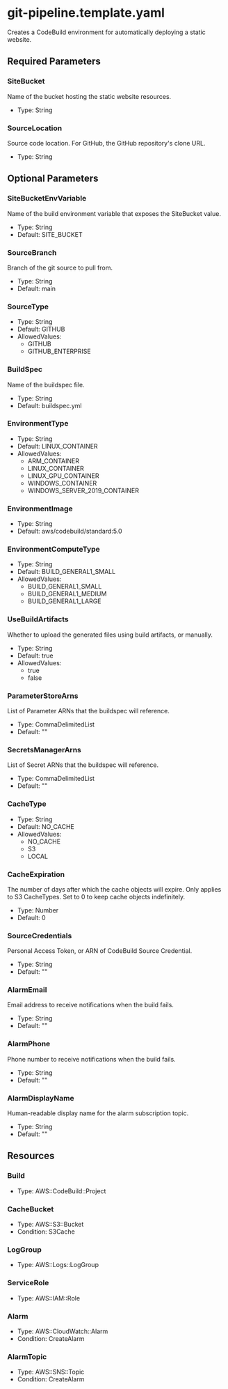 # git-pipeline.template.yaml

Creates a CodeBuild environment for automatically deploying a static website.

## Required Parameters

### SiteBucket

Name of the bucket hosting the static website resources.

- Type: String

### SourceLocation

Source code location. For GitHub, the GitHub repository's clone URL.

- Type: String

## Optional Parameters

### SiteBucketEnvVariable

Name of the build environment variable that exposes the SiteBucket value.

- Type: String
- Default: SITE_BUCKET

### SourceBranch

Branch of the git source to pull from.

- Type: String
- Default: main

### SourceType

- Type: String
- Default: GITHUB
- AllowedValues:
  - GITHUB
  - GITHUB_ENTERPRISE

### BuildSpec

Name of the buildspec file.

- Type: String
- Default: buildspec.yml

### EnvironmentType

- Type: String
- Default: LINUX_CONTAINER
- AllowedValues:
  - ARM_CONTAINER
  - LINUX_CONTAINER
  - LINUX_GPU_CONTAINER
  - WINDOWS_CONTAINER
  - WINDOWS_SERVER_2019_CONTAINER

### EnvironmentImage

- Type: String
- Default: aws/codebuild/standard:5.0

### EnvironmentComputeType

- Type: String
- Default: BUILD_GENERAL1_SMALL
- AllowedValues:
  - BUILD_GENERAL1_SMALL
  - BUILD_GENERAL1_MEDIUM
  - BUILD_GENERAL1_LARGE

### UseBuildArtifacts

Whether to upload the generated files using build artifacts, or manually.

- Type: String
- Default: true
- AllowedValues:
  - true
  - false

### ParameterStoreArns

List of Parameter ARNs that the buildspec will reference.

- Type: CommaDelimitedList
- Default: ""

### SecretsManagerArns

List of Secret ARNs that the buildspec will reference.

- Type: CommaDelimitedList
- Default: ""

### CacheType

- Type: String
- Default: NO_CACHE
- AllowedValues:
  - NO_CACHE
  - S3
  - LOCAL

### CacheExpiration

The number of days after which the cache objects will expire. Only applies to S3 CacheTypes. Set to 0 to keep cache objects indefinitely.

- Type: Number
- Default: 0

### SourceCredentials

Personal Access Token, or ARN of CodeBuild Source Credential.

- Type: String
- Default: ""

### AlarmEmail

Email address to receive notifications when the build fails.

- Type: String
- Default: ""

### AlarmPhone

Phone number to receive notifications when the build fails.

- Type: String
- Default: ""

### AlarmDisplayName

Human-readable display name for the alarm subscription topic.

- Type: String
- Default: ""

## Resources

### Build

- Type: AWS::CodeBuild::Project

### CacheBucket

- Type: AWS::S3::Bucket
- Condition: S3Cache

### LogGroup

- Type: AWS::Logs::LogGroup

### ServiceRole

- Type: AWS::IAM::Role

### Alarm

- Type: AWS::CloudWatch::Alarm
- Condition: CreateAlarm

### AlarmTopic

- Type: AWS::SNS::Topic
- Condition: CreateAlarm